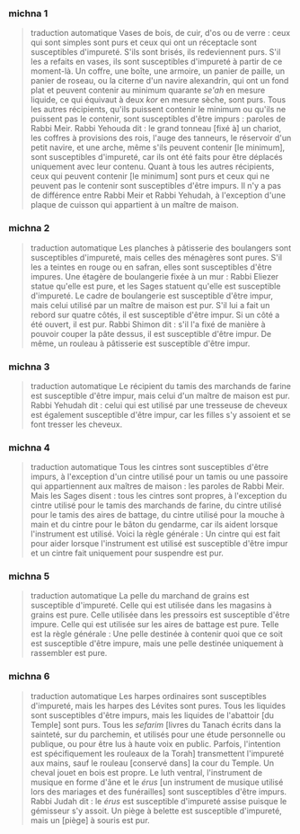 
### michna 1
> traduction automatique
Vases de bois, de cuir, d'os ou de verre : ceux qui sont simples sont purs et ceux qui ont un réceptacle sont susceptibles d'impureté. S'ils sont brisés, ils redeviennent purs. S'il les a refaits en vases, ils sont susceptibles d'impureté à partir de ce moment-là. Un coffre, une boîte, une armoire, un panier de paille, un panier de roseau, ou la citerne d'un navire alexandrin, qui ont un fond plat et peuvent contenir au minimum quarante <em>se'ah</em> en mesure liquide, ce qui équivaut à deux <em>kor</em> en mesure sèche, sont purs. Tous les autres récipients, qu'ils puissent contenir le minimum ou qu'ils ne puissent pas le contenir, sont susceptibles d'être impurs : paroles de Rabbi Meir. Rabbi Yehouda dit : le grand tonneau [fixé à] un chariot, les coffres à provisions des rois, l'auge des tanneurs, le réservoir d'un petit navire, et une arche, même s'ils peuvent contenir [le minimum], sont susceptibles d'impureté, car ils ont été faits pour être déplacés uniquement avec leur contenu. Quant à tous les autres récipients, ceux qui peuvent contenir [le minimum] sont purs et ceux qui ne peuvent pas le contenir sont susceptibles d'être impurs. Il n'y a pas de différence entre Rabbi Meir et Rabbi Yehudah, à l'exception d'une plaque de cuisson qui appartient à un maître de maison.

### michna 2
> traduction automatique
Les planches à pâtisserie des boulangers sont susceptibles d'impureté, mais celles des ménagères sont pures. S'il les a teintes en rouge ou en safran, elles sont susceptibles d'être impures. Une étagère de boulangerie fixée à un mur : Rabbi Eliezer statue qu'elle est pure, et les Sages statuent qu'elle est susceptible d'impureté. Le cadre de boulangerie est susceptible d'être impur, mais celui utilisé par un maître de maison est pur. S'il lui a fait un rebord sur quatre côtés, il est susceptible d'être impur. Si un côté a été ouvert, il est pur. Rabbi Shimon dit : s'il l'a fixé de manière à pouvoir couper la pâte dessus, il est susceptible d'être impur. De même, un rouleau à pâtisserie est susceptible d'être impur.

### michna 3
> traduction automatique
Le récipient du tamis des marchands de farine est susceptible d'être impur, mais celui d'un maître de maison est pur. Rabbi Yehudah dit : celui qui est utilisé par une tresseuse de cheveux est également susceptible d'être impur, car les filles s'y assoient et se font tresser les cheveux.

### michna 4
> traduction automatique
Tous les cintres sont susceptibles d'être impurs, à l'exception d'un cintre utilisé pour un tamis ou une passoire qui appartiennent aux maîtres de maison : les paroles de Rabbi Meir.  Mais les Sages disent : tous les cintres sont propres, à l'exception du cintre utilisé pour le tamis des marchands de farine, du cintre utilisé pour le tamis des aires de battage, du cintre utilisé pour la mouche à main et du cintre pour le bâton du gendarme, car ils aident lorsque l'instrument est utilisé. Voici la règle générale : Un cintre qui est fait pour aider lorsque l'instrument est utilisé est susceptible d'être impur et un cintre fait uniquement pour suspendre est pur.

### michna 5
> traduction automatique
La pelle du marchand de grains est susceptible d'impureté. Celle qui est utilisée dans les magasins à grains est pure.  Celle utilisée dans les pressoirs est susceptible d'être impure. Celle qui est utilisée sur les aires de battage est pure. Telle est la règle générale : Une pelle destinée à contenir quoi que ce soit est susceptible d'être impure, mais une pelle destinée uniquement à rassembler est pure.

### michna 6
> traduction automatique
Les harpes ordinaires sont susceptibles d'impureté, mais les harpes des Lévites sont pures. Tous les liquides sont susceptibles d'être impurs, mais les liquides de l'abattoir [du Temple] sont purs. Tous les <i>sefarim</i> [livres du Tanach écrits dans la sainteté, sur du parchemin, et utilisés pour une étude personnelle ou publique, ou pour être lus à haute voix en public. Parfois, l'intention est spécifiquement les rouleaux de la Torah] transmettent l'impureté aux mains, sauf le rouleau [conservé dans] la cour du Temple. Un cheval jouet en bois est propre. Le luth ventral, l'instrument de musique en forme d'âne et le <em>érus</em> [un instrument de musique utilisé lors des mariages et des funérailles] sont susceptibles d'être impurs.  Rabbi Judah dit : le <em>érus</em> est susceptible d'impureté assise puisque le gémisseur s'y assoit.  Un piège à belette est susceptible d'impureté, mais un [piège] à souris est pur.
